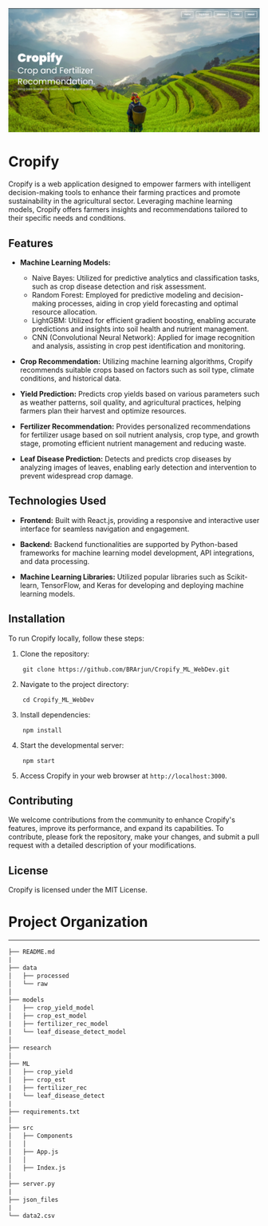 <img src="Screenshot 2024-04-07 151553.png">



# Cropify

Cropify is a web application designed to empower farmers with intelligent decision-making tools to enhance their farming practices and promote sustainability in the agricultural sector. Leveraging machine learning models, Cropify offers farmers insights and recommendations tailored to their specific needs and conditions.

## Features

- **Machine Learning Models:**
  - Naive Bayes: Utilized for predictive analytics and classification tasks, such as crop disease detection and risk assessment.
  - Random Forest: Employed for predictive modeling and decision-making processes, aiding in crop yield forecasting and optimal resource allocation.
  - LightGBM: Utilized for efficient gradient boosting, enabling accurate predictions and insights into soil health and nutrient management.
  - CNN (Convolutional Neural Network): Applied for image recognition and analysis, assisting in crop pest identification and monitoring.

- **Crop Recommendation:** Utilizing machine learning algorithms, Cropify recommends suitable crops based on factors such as soil type, climate conditions, and historical data.

- **Yield Prediction:** Predicts crop yields based on various parameters such as weather patterns, soil quality, and agricultural practices, helping farmers plan their harvest and optimize resources.

- **Fertilizer Recommendation:** Provides personalized recommendations for fertilizer usage based on soil nutrient analysis, crop type, and growth stage, promoting efficient nutrient management and reducing waste.

- **Leaf Disease Prediction:** Detects and predicts crop diseases by analyzing images of leaves, enabling early detection and intervention to prevent widespread crop damage.

## Technologies Used

- **Frontend:** Built with React.js, providing a responsive and interactive user interface for seamless navigation and engagement.

- **Backend:** Backend functionalities are supported by Python-based frameworks for machine learning model development, API integrations, and data processing.

- **Machine Learning Libraries:** Utilized popular libraries such as Scikit-learn, TensorFlow, and Keras for developing and deploying machine learning models.

## Installation

To run Cropify locally, follow these steps:

1. Clone the repository:

```
    git clone https://github.com/BRArjun/Cropify_ML_WebDev.git
```

2. Navigate to the project directory:

```
    cd Cropify_ML_WebDev
```

3. Install dependencies:

```
    npm install
```

4. Start the developmental server:

```
    npm start
```

5. Access Cropify in your web browser at `http://localhost:3000`.

## Contributing

We welcome contributions from the community to enhance Cropify's features, improve its performance, and expand its capabilities. To contribute, please fork the repository, make your changes, and submit a pull request with a detailed description of your modifications.

## License

Cropify is licensed under the MIT License.


# Project Organization
------------

    ├── README.md        
    |          
    ├── data
    │   ├── processed      
    │   └── raw            
    │
    ├── models   
    │   ├── crop_yield_model      
    │   ├── crop_est_model
    |   ├── fertilizer_rec_model
    |   └── leaf_disease_detect_model
    │
    ├── research          
    │
    ├── ML           
    │   ├── crop_yield        
    │   ├── crop_est
    |   ├── fertilizer_rec
    |   └── leaf_disease_detect
    |
    ├── requirements.txt   
    │
    ├── src                
    │   ├── Components                
    │   │
    │   ├── App.js           
    │   │    
    │   ├── Index.js       
    │
    ├── server.py
    |
    ├── json_files
    |
    └── data2.csv
